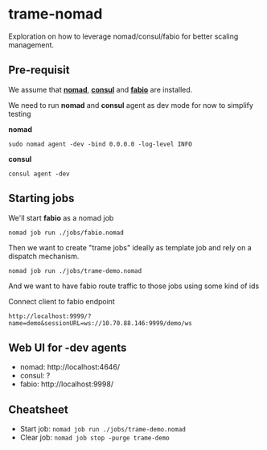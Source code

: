 # trame-nomad

Exploration on how to leverage nomad/consul/fabio for better scaling management.

## Pre-requisit

We assume that [__nomad__](https://learn.hashicorp.com/tutorials/nomad/get-started-install), [__consul__](https://learn.hashicorp.com/tutorials/consul/get-started-install) and [__fabio__](https://fabiolb.net/quickstart/) are installed.

We need to run __nomad__ and __consul__ agent as dev mode for now to simplify testing

__nomad__
```
sudo nomad agent -dev -bind 0.0.0.0 -log-level INFO
```

__consul__
```
consul agent -dev
```

## Starting jobs

We'll start __fabio__ as a nomad job

```
nomad job run ./jobs/fabio.nomad
```

Then we want to create "trame jobs" ideally as template job and rely on a dispatch mechanism.

```
nomad job run ./jobs/trame-demo.nomad
```

And we want to have fabio route traffic to those jobs using some kind of ids

Connect client to fabio endpoint

```
http://localhost:9999/?name=demo&sessionURL=ws://10.70.88.146:9999/demo/ws
```

## Web UI for -dev agents

- nomad:  http://localhost:4646/
- consul: ?
- fabio:  http://localhost:9998/


## Cheatsheet

- Start job: `nomad job run ./jobs/trame-demo.nomad`
- Clear job: `nomad job stop -purge trame-demo`